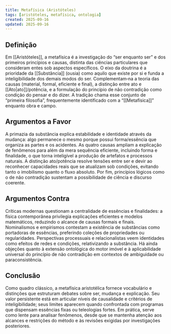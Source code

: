```yaml
---
title: Metafísica (Aristóteles)
tags: [aristóteles, metafísica, ontologia]
created: 2025-09-16
updated: 2025-09-16
---
```


## Definição

Em [[Aristóteles]], a metafísica é a investigação do “ser enquanto ser” e dos primeiros princípios e causas, distinta das ciências particulares que consideram entes sob aspectos específicos. O eixo da doutrina é a prioridade da [[Substância]] (ousia) como aquilo que existe por si e funda a inteligibilidade dos demais modos do ser. Complementam‑na a teoria das causas (material, formal, eficiente e final), a distinção entre ato e [[Ato|ato]]/potência, e a formulação do princípio de não contradição como condição do pensar e do dizer. A tradição chama esse conjunto de “primeira filosofia”, frequentemente identificado com a “[[Metafísica]]” enquanto obra e campo.

## Argumentos a Favor

A primazia da substância explica estabilidade e identidade através da mudança: algo permanece o mesmo porque possui forma/essência que organiza as partes e os acidentes. As quatro causas ampliam a explicação de fenômenos para além da mera sequência eficiente, incluindo forma e finalidade, o que torna inteligível a produção de artefatos e processos naturais. A distinção ato/potência resolve tensões entre ser e devir ao reconhecer capacidades reais que se atualizam sob condições, evitando tanto o imobilismo quanto o fluxo absoluto. Por fim, princípios lógicos como o de não contradição sustentam a possibilidade de ciência e discurso coerente.

## Argumentos Contra

Críticas modernas questionam a centralidade de essências e finalidades: a física contemporânea privilegia explicações eficientes e modelos matemáticos, reduzindo o alcance de causas formais e finais. Nominalismos e empirismos contestam a existência de substâncias como portadoras de essências, preferindo coleções de propriedades ou regularidades. Perspectivas processuais e relacionalistas veem identidades como efeitos de redes e condições, relativizando a substância. Há ainda objeções quanto à extensão ontológica do motor imóvel e à aplicabilidade universal do princípio de não contradição em contextos de ambiguidade ou paraconsistência.

## Conclusão

Como quadro clássico, a metafísica aristotélica fornece vocabulário e distinções que estruturam debates sobre ser, mudança e explicação. Seu valor persistente está em articular níveis de causalidade e critérios de inteligibilidade; seus limites aparecem quando confrontada com programas que dispensam essências fixas ou teleologias fortes. Em prática, serve como lente para analisar fenômenos, desde que se mantenha atenção aos alcances e restrições do método e às revisões exigidas por investigações posteriores.

